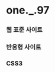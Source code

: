# one._.97

<a href="https://nhw2064.github.io/one._.97/html/"></a>

<h3>웹 표준 사이트</h3>
<a href="https://nhw2064.github.io/one._.97/html/webstandard/web/index.html"></a>

<h3>반응형 사이트</h3>
<a href="https://nhw2064.github.io/one._.97/html/responsive/res/index.html"></a>
<h3>CSS3</h3>
<a href="https://nhw2064.github.io/one._.97/html/css/index.html"></a>
